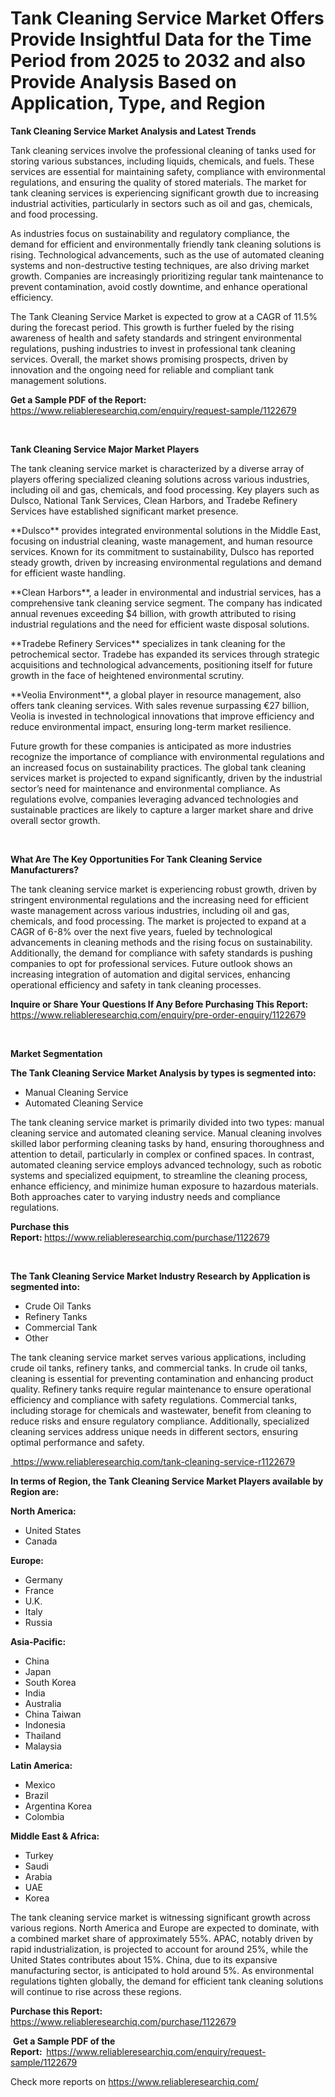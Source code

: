 <p><h1>Tank Cleaning Service Market Offers Provide Insightful Data for the Time Period from 2025 to 2032 and also Provide Analysis Based on Application, Type, and Region</h1></p><p><strong>Tank Cleaning Service Market Analysis and Latest Trends</strong></p>
<p><p>Tank cleaning services involve the professional cleaning of tanks used for storing various substances, including liquids, chemicals, and fuels. These services are essential for maintaining safety, compliance with environmental regulations, and ensuring the quality of stored materials. The market for tank cleaning services is experiencing significant growth due to increasing industrial activities, particularly in sectors such as oil and gas, chemicals, and food processing. </p><p>As industries focus on sustainability and regulatory compliance, the demand for efficient and environmentally friendly tank cleaning solutions is rising. Technological advancements, such as the use of automated cleaning systems and non-destructive testing techniques, are also driving market growth. Companies are increasingly prioritizing regular tank maintenance to prevent contamination, avoid costly downtime, and enhance operational efficiency.</p><p>The Tank Cleaning Service Market is expected to grow at a CAGR of 11.5% during the forecast period. This growth is further fueled by the rising awareness of health and safety standards and stringent environmental regulations, pushing industries to invest in professional tank cleaning services. Overall, the market shows promising prospects, driven by innovation and the ongoing need for reliable and compliant tank management solutions.</p></p>
<p><strong>Get a Sample PDF of the Report:&nbsp;</strong> <a href="https://www.reliableresearchiq.com/enquiry/request-sample/1122679?utm_campaign=3171&utm_medium=2&utm_source=Github&utm_content=ia&utm_term=09032025&utm_id=tank-cleaning-service">https://www.reliableresearchiq.com/enquiry/request-sample/1122679</a></p>
<p>&nbsp;</p>
<p><strong>Tank Cleaning Service Major Market Players</strong></p>
<p><p>The tank cleaning service market is characterized by a diverse array of players offering specialized cleaning solutions across various industries, including oil and gas, chemicals, and food processing. Key players such as Dulsco, National Tank Services, Clean Harbors, and Tradebe Refinery Services have established significant market presence.</p><p>**Dulsco** provides integrated environmental solutions in the Middle East, focusing on industrial cleaning, waste management, and human resource services. Known for its commitment to sustainability, Dulsco has reported steady growth, driven by increasing environmental regulations and demand for efficient waste handling.</p><p>**Clean Harbors**, a leader in environmental and industrial services, has a comprehensive tank cleaning service segment. The company has indicated annual revenues exceeding $4 billion, with growth attributed to rising industrial regulations and the need for efficient waste disposal solutions.</p><p>**Tradebe Refinery Services** specializes in tank cleaning for the petrochemical sector. Tradebe has expanded its services through strategic acquisitions and technological advancements, positioning itself for future growth in the face of heightened environmental scrutiny.</p><p>**Veolia Environment**, a global player in resource management, also offers tank cleaning services. With sales revenue surpassing €27 billion, Veolia is invested in technological innovations that improve efficiency and reduce environmental impact, ensuring long-term market resilience.</p><p>Future growth for these companies is anticipated as more industries recognize the importance of compliance with environmental regulations and an increased focus on sustainability practices. The global tank cleaning services market is projected to expand significantly, driven by the industrial sector’s need for maintenance and environmental compliance. As regulations evolve, companies leveraging advanced technologies and sustainable practices are likely to capture a larger market share and drive overall sector growth.</p></p>
<p>&nbsp;</p>
<p><strong>What Are The Key Opportunities For Tank Cleaning Service Manufacturers?</strong></p>
<p><p>The tank cleaning service market is experiencing robust growth, driven by stringent environmental regulations and the increasing need for efficient waste management across various industries, including oil and gas, chemicals, and food processing. The market is projected to expand at a CAGR of 6-8% over the next five years, fueled by technological advancements in cleaning methods and the rising focus on sustainability. Additionally, the demand for compliance with safety standards is pushing companies to opt for professional services. Future outlook shows an increasing integration of automation and digital services, enhancing operational efficiency and safety in tank cleaning processes.</p></p>
<p><strong>Inquire or Share Your Questions If Any Before Purchasing This Report:</strong> <a href="https://www.reliableresearchiq.com/enquiry/pre-order-enquiry/1122679?utm_campaign=3171&utm_medium=2&utm_source=Github&utm_content=ia&utm_term=09032025&utm_id=tank-cleaning-service">https://www.reliableresearchiq.com/enquiry/pre-order-enquiry/1122679</a></p>
<p>&nbsp;</p>
<p><strong>Market Segmentation</strong></p>
<p><strong>The Tank Cleaning Service Market Analysis by types is segmented into:</strong></p>
<p><ul><li>Manual Cleaning Service</li><li>Automated Cleaning Service</li></ul></p>
<p><p>The tank cleaning service market is primarily divided into two types: manual cleaning service and automated cleaning service. Manual cleaning involves skilled labor performing cleaning tasks by hand, ensuring thoroughness and attention to detail, particularly in complex or confined spaces. In contrast, automated cleaning service employs advanced technology, such as robotic systems and specialized equipment, to streamline the cleaning process, enhance efficiency, and minimize human exposure to hazardous materials. Both approaches cater to varying industry needs and compliance regulations.</p></p>
<p><strong>Purchase this Report:&nbsp;</strong><a href="https://www.reliableresearchiq.com/purchase/1122679?utm_campaign=3171&utm_medium=2&utm_source=Github&utm_content=ia&utm_term=09032025&utm_id=tank-cleaning-service">https://www.reliableresearchiq.com/purchase/1122679</a></p>
<p>&nbsp;</p>
<p><strong>The Tank Cleaning Service Market Industry Research by Application is segmented into:</strong></p>
<p><ul><li>Crude Oil Tanks</li><li>Refinery Tanks</li><li>Commercial Tank</li><li>Other</li></ul></p>
<p><p>The tank cleaning service market serves various applications, including crude oil tanks, refinery tanks, and commercial tanks. In crude oil tanks, cleaning is essential for preventing contamination and enhancing product quality. Refinery tanks require regular maintenance to ensure operational efficiency and compliance with safety regulations. Commercial tanks, including storage for chemicals and wastewater, benefit from cleaning to reduce risks and ensure regulatory compliance. Additionally, specialized cleaning services address unique needs in different sectors, ensuring optimal performance and safety.</p></p>
<p><a href="https://www.reliableresearchiq.com/tank-cleaning-service-r1122679?utm_campaign=3171&utm_medium=2&utm_source=Github&utm_content=ia&utm_term=09032025&utm_id=tank-cleaning-service">&nbsp;https://www.reliableresearchiq.com/tank-cleaning-service-r1122679</a></p>
<p><strong>In terms of Region, the Tank Cleaning Service Market Players available by Region are:</strong></p>
<p>
    <p> <strong> North America: </strong>
        <ul>
            <li>United States</li>
            <li>Canada</li>
        </ul>
        </p> 
    <p> <strong> Europe: </strong>
        <ul>
            <li>Germany</li>
            <li>France</li>
            <li>U.K.</li>
            <li>Italy</li>
            <li>Russia</li>
        </ul>
        </p> 
    <p> <strong> Asia-Pacific: </strong>
        <ul>
            <li>China</li>
            <li>Japan</li>
            <li>South Korea</li>
            <li>India</li>
            <li>Australia</li>
            <li>China Taiwan</li>
            <li>Indonesia</li>
            <li>Thailand</li>
            <li>Malaysia</li>
        </ul>
        </p> 
    <p> <strong> Latin America: </strong>
        <ul>
            <li>Mexico</li>
            <li>Brazil</li>
            <li>Argentina Korea</li>
            <li>Colombia</li>
        </ul>
        </p> 
    <p> <strong> Middle East & Africa: </strong>
        <ul>
            <li>Turkey</li>
            <li>Saudi</li>
            <li>Arabia</li>
            <li>UAE</li>
            <li>Korea</li>
        </ul>
    </p>
    </p>
<p><p>The tank cleaning service market is witnessing significant growth across various regions. North America and Europe are expected to dominate, with a combined market share of approximately 55%. APAC, notably driven by rapid industrialization, is projected to account for around 25%, while the United States contributes about 15%. China, due to its expansive manufacturing sector, is anticipated to hold around 5%. As environmental regulations tighten globally, the demand for efficient tank cleaning solutions will continue to rise across these regions.</p></p>
<p><strong>Purchase this Report: </strong><a href="https://www.reliableresearchiq.com/purchase/1122679?utm_campaign=3171&utm_medium=2&utm_source=Github&utm_content=ia&utm_term=09032025&utm_id=tank-cleaning-service">https://www.reliableresearchiq.com/purchase/1122679</a></p>
<p>&nbsp;<strong>Get a Sample PDF of the Report:&nbsp;&nbsp;</strong><a href="https://www.reliableresearchiq.com/enquiry/request-sample/1122679?utm_campaign=3171&utm_medium=2&utm_source=Github&utm_content=ia&utm_term=09032025&utm_id=tank-cleaning-service">https://www.reliableresearchiq.com/enquiry/request-sample/1122679</a></p>
<p><strong></strong></p>
<p>Check more reports on <a href="https://www.reliableresearchiq.com/?utm_campaign=3171&utm_medium=2&utm_source=Github&utm_content=ia&utm_term=09032025&utm_id=tank-cleaning-service">https://www.reliableresearchiq.com/</a></p>